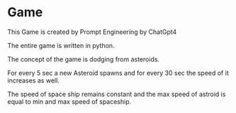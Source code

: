 # Game

This Game is created by Prompt Engineering by ChatGpt4

The entire game is written in python.

The concept of the game is dodging from asteroids.

For every 5 sec a new Asteroid spawns and for every 30 sec the speed of it increases as well.

The speed of space ship remains constant and the max speed of astroid is equal to min and max speed of spaceship.
